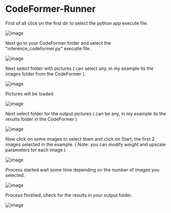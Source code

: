 # CodeFormer-Runner


First of all click on the first dir to select the python app execute file.

![image](https://user-images.githubusercontent.com/7548709/226600175-0386c95d-6a09-4761-934f-8fa3235d6165.png)

Next go to your CodeFormer folder and select the "inference_codeformer.py" execulte file.

![image](https://user-images.githubusercontent.com/7548709/226597150-f5ff646c-f564-4e18-86da-d868d4245b0d.png)


Next select folder with pictures ( can select any, in my example its the images folder from the CodeFormer ).

![image](https://user-images.githubusercontent.com/7548709/226597477-7f31e63c-c5e5-4949-b7f0-0c861f0d4abe.png)


Pictures will be loaded.


![image](https://user-images.githubusercontent.com/7548709/226597755-cc6be000-a221-470d-b7e2-8d158050dcf8.png)


Next select folder for the output pictures ( can be any, in my example its the results folder in the CodeFormer )


![image](https://user-images.githubusercontent.com/7548709/226598010-495f45e0-3a4d-481c-9f24-f4079dbd12d1.png)


Now click on some images to select tham and click on Start, the first 2 images selected in the example.
( Note: you can modify weight and upscale parameters for each image )

![image](https://user-images.githubusercontent.com/7548709/226598413-d61de989-1c13-4e0d-b3a5-af3437fa9afb.png)


Process started wait some time depending on the number of images you selected.


![image](https://user-images.githubusercontent.com/7548709/226599199-f202c70d-6759-46f6-a8f7-dfbba369207e.png)


Process finished, check for the results in your output folder.


![image](https://user-images.githubusercontent.com/7548709/226599451-d7647339-ae8f-4769-afd1-836800646076.png)

